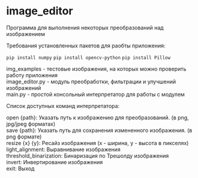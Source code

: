 # image_editor

Программа для выполнения некоторых преобразований над изображением

Требования установленных пакетов для раобты приложения:

``pip install numpy``
``pip install opencv-python``
``pip install Pillow``

img_examples - тестовые изображения, на которых можно проверить работу приложения<br/>
image_editor.py - модуль преобработки, фильтрации и улучшений изображений<br/>
main.py - простой консольный интерпретатор для работы с модулем

Список доступных команд интерпретатора:

open {path}: Указать путь к изображению для преобразований. (в png, jpg/jpeg форматах)<br/>
save {path}: Указать путь для сохранения измененного изображения. (в png формате)<br/>
resize {x} {y}: Ресайз изображения (x - ширина, y - высота в пикселях)<br/>
light_alignment: Выравнивание изображения<br/>
threshold_binarization: Бинаризация по Трешолду изображения<br/>
invert: Инвертирование изображения<br/>
exit: Выход
